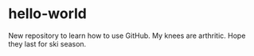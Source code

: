 # hello-world
New repository to learn how to use GitHub.
My knees are arthritic. Hope they last for ski season.
